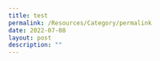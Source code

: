 ```yaml
---
title: test
permalink: /Resources/Category/permalink
date: 2022-07-08
layout: post
description: ""
---
```

